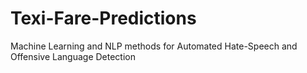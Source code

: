 # Texi-Fare-Predictions
Machine Learning and NLP methods for Automated Hate-Speech and Offensive Language Detection
